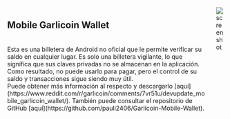 <!-- Markdown just wasn't enough... I will miss you MD! -->
<div class="columns">
<div class="column">
<h2>Mobile Garlicoin Wallet</h2>
<br>
Esta es una billetera de Android no oficial que le permite verificar su saldo en cualquier lugar.
Es solo una billetera vigilante, lo que significa que sus claves privadas no se almacenan en la aplicación. Como resultado, no puede usarlo para pagar, pero el control de su saldo y transacciones sigue siendo muy útil.
<br>
Puede obtener más información al respecto y descargarlo [aquí](https://www.reddit.com/r/garlicoin/comments/7vr51u/devupdate_mobile_garlicoin_wallet/).
También puede consultar el repositorio de GitHub [aquí](https://github.com/pauli2406/Garlicoin-Mobile-Wallet).
</div>
<div class="column is-one-third">
<img src="https://i.imgur.com/0Gc26uc.jpg" alt="screenshot"/>
</div>
</div>
 